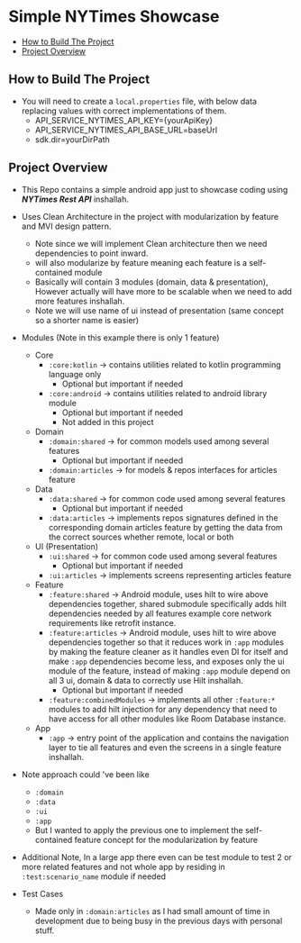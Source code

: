 # Simple NYTimes Showcase

- [How to Build The Project](#how-to-build-the-project)
- [Project Overview](#project-overview)

## How to Build The Project

- You will need to create a `local.properties` file, with below data replacing values with correct
  implementations of them.
  - API_SERVICE_NYTIMES_API_KEY={yourApiKey}
  - API_SERVICE_NYTIMES_API_BASE_URL=baseUrl
  - sdk.dir=yourDirPath

## Project Overview

- This Repo contains a simple android app just to showcase coding using **_NYTimes Rest API_** inshallah.

- Uses Clean Architecture in the project with modularization by feature and MVI design pattern.
  - Note since we will implement Clean architecture then we need dependencies to point inward.
  - will also modularize by feature meaning each feature is a self-contained module
  - Basically will contain 3 modules (domain, data & presentation), However actually will have more to be 
  scalable when we need to add more features inshallah.
  - Note we will use name of ui instead of presentation (same concept so a shorter name is easier)

- Modules (Note in this example there is only 1 feature)
  - Core
    - `:core:kotlin` -> contains utilities related to kotlin programming language only
      - Optional but important if needed
    - `:core:android` -> contains utilities related to android library module
      - Optional but important if needed
      - Not added in this project
  - Domain
    - `:domain:shared` -> for common models used among several features
      - Optional but important if needed
    - `:domain:articles` -> for models & repos interfaces for articles feature
  - Data
    - `:data:shared` -> for common code used among several features
      - Optional but important if needed
    - `:data:articles` -> implements repos signatures defined in the corresponding domain articles 
    feature by getting the data from the correct sources whether remote, local or both
  - UI (Presentation)
    - `:ui:shared` -> for common code used among several features
      - Optional but important if needed
    - `:ui:articles` -> implements screens representing articles feature
  - Feature
    - `:feature:shared` -> Android module, uses hilt to wire above dependencies together, shared 
    submodule specifically adds hilt dependencies needed by all features example core network 
    requirements like retrofit instance.
    - `:feature:articles` -> Android module, uses hilt to wire above dependencies together so that 
    it reduces work in `:app` modules by making the feature cleaner as it handles even DI for itself 
    and make `:app` dependencies become less, and exposes only the ui module of the feature, instead 
    of making `:app` module depend on all 3 ui, domain & data to correctly use Hilt inshallah.
      - Optional but important if needed
    - `:feature:combinedModules` -> implements all other `:feature:*` modules to add hilt injection
    for any dependency that need to have access for all other modules like Room Database instance.
  - App
    - `:app` -> entry point of the application and contains the navigation layer to tie all features 
    and even the screens in a single feature inshallah.

- Note approach could 've been like
  - `:domain`
  - `:data`
  - `:ui`
  - `:app`
  - But I wanted to apply the previous one to implement the self-contained feature 
  concept for the modularization by feature

- Additional Note, In a large app there even can be test module to test 2 or more related features
and not whole app by residing in `:test:scenario_name` module if needed

- Test Cases
  - Made only in `:domain:articles` as I had small amount of time in development due to being 
  busy in the previous days with personal stuff.
